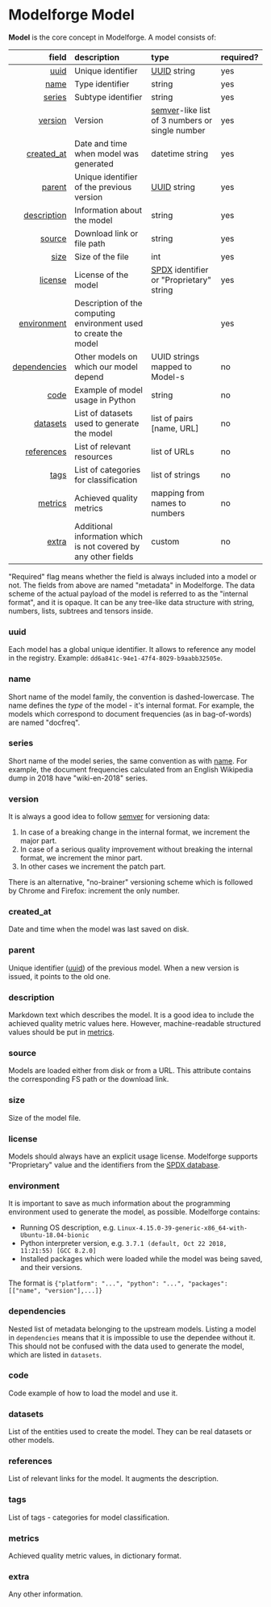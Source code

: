 # Modelforge Model

**Model** is the core concept in Modelforge. A model consists of:

|                         field | description                                 | type   | required? |
|------------------------------:|:--------------------------------------------|:-------|:----------|
|                 [uuid](#uuid) | Unique identifier                           | [UUID](https://en.wikipedia.org/wiki/Universally_unique_identifier) string | yes |
|                 [name](#name) | Type identifier                             | string | yes |
|             [series](#series) | Subtype identifier                          | string | yes |
|           [version](#version) | Version                                     | [semver](https://semver.org)-like list of 3 numbers or single number | yes |
|     [created_at](#created_at) | Date and time when model was generated      | datetime string | yes |
|             [parent](#parent) | Unique identifier of the previous version   | [UUID](https://en.wikipedia.org/wiki/Universally_unique_identifier) string | yes |
|   [description](#description) | Information about the model                 | string | yes |
|             [source](#source) | Download link or file path                  | string | yes |
|                 [size](#size) | Size of the file                            | int    | yes |
|           [license](#license) | License of the model                        | [SPDX](https://spdx.org/licenses/) identifier or "Proprietary" string | yes |
|   [environment](#environment) | Description of the computing environment used to create the model | <see the details below> | yes |
| [dependencies](#dependencies) | Other models on which our model depend      | UUID strings mapped to Model-s | no |
|                 [code](#code) | Example of model usage in Python            | string | no |
|         [datasets](#datasets) | List of datasets used to generate the model | list of pairs \[name, URL\] | no |
|     [references](#references) | List of relevant resources                  | list of URLs | no |
|                 [tags](#tags) | List of categories for classification       | list of strings | no |
|           [metrics](#metrics) | Achieved quality metrics                    | mapping from names to numbers | no |
|               [extra](#extra) | Additional information which is not covered by any other fields | custom | no |

"Required" flag means whether the field is always included into a model or not.
The fields from above are named "metadata" in Modelforge.
The data scheme of the actual payload of the model is referred to as the "internal format", and it is opaque.
It can be any tree-like data structure with string, numbers, lists, subtrees and tensors inside.

### uuid

Each model has a global unique identifier. It allows to reference any model in the registry.
Example: `dd6a841c-94e1-47f4-8029-b9aabb32505e`.

### name

Short name of the model family, the convention is dashed-lowercase. The name defines the *type*
of the model - it's internal format. For example, the models
which correspond to document frequencies (as in bag-of-words) are named "docfreq".

### series

Short name of the model series, the same convention as with [name](#name). For example,
the document frequencies calculated from an English Wikipedia dump in 2018 have "wiki-en-2018" series.

### version

It is always a good idea to follow [semver](https://semver.org) for versioning data:

1. In case of a breaking change in the internal format, we increment the major part.
2. In case of a serious quality improvement without breaking the internal format, we increment the minor part.
3. In other cases we increment the patch part.

There is an alternative, "no-brainer" versioning scheme which is followed by Chrome and Firefox: increment the only number.

### created_at

Date and time when the model was last saved on disk.

### parent

Unique identifier ([uuid](#uuid)) of the previous model. When a new version is issued, it points
to the old one.

### description

Markdown text which describes the model. It is a good idea to include the achieved quality metric values here.
However, machine-readable structured values should be put in [metrics](#metrics).

### source

Models are loaded either from disk or from a URL. This attribute contains the corresponding FS path
or the download link.

### size

Size of the model file.

### license

Models should always have an explicit usage license. Modelforge supports "Proprietary" value
and the identifiers from the [SPDX database](https://spdx.org/licenses/).

### environment

It is important to save as much information about the programming environment used to generate
the model, as possible. Modelforge contains:

* Running OS description, e.g. `Linux-4.15.0-39-generic-x86_64-with-Ubuntu-18.04-bionic`
* Python interpreter version, e.g. `3.7.1 (default, Oct 22 2018, 11:21:55) [GCC 8.2.0]`
* Installed packages which were loaded while the model was being saved, and their versions.

The format is `{"platform": "...", "python": "...", "packages": [["name", "version"],...]}`

### dependencies

Nested list of metadata belonging to the upstream models. Listing a model in `dependencies` means
that it is impossible to use the dependee without it. This should not be confused with
the data used to generate the model, which are listed in `datasets`.

### code

Code example of how to load the model and use it.

### datasets

List of the entities used to create the model. They can be real datasets or other models.

### references

List of relevant links for the model. It augments the description.

### tags

List of tags - categories for model classification.

### metrics

Achieved quality metric values, in dictionary format.

### extra

Any other information.
 